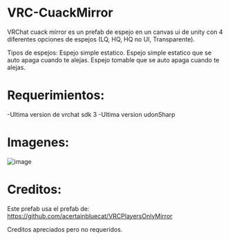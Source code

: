 # VRC-CuackMirror
VRChat cuack mirror es un prefab de espejo en un canvas ui de unity con 4 diferentes opciones de espejos (LQ, HQ, HQ no UI, Transparente).

Tipos de espejos:
Espejo simple estatico.
Espejo simple estatico que se auto apaga cuando te alejas.
Espejo tomable que se auto apaga cuando te alejas.



# Requerimientos:
-Ultima version de vrchat sdk 3
-Ultima version udonSharp
# Imagenes:
![image](https://user-images.githubusercontent.com/52258487/144955349-8a830368-1ee4-406b-8644-13706fa3a992.png)


# Creditos:
Este prefab usa el prefab de:
https://github.com/acertainbluecat/VRCPlayersOnlyMirror

Creditos apreciados pero no requeridos.
